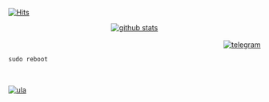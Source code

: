 [![Hits](https://hits.seeyoufarm.com/api/count/incr/badge.svg?url=https%3A%2F%2Fgithub.com%2Fgitenvx%2Fhit-counter&count_bg=%23E84E4E&title_bg=%23555555&icon=&icon_color=%23E7E7E7&title=profile+visit&edge_flat=false)](https://github.com/gitenvx)

<div align="center">
  <div>
    <a href="https://github.com/gitenvx" target="_blank">
      <img src="https://github-readme-stats.vercel.app/api?username=gitenvx&theme=dracula&show_icons=true"
         alt="github stats"/>
    </a>
  </div>
</div>
<br>
<div align="right">
  <div>
    <a href="https://t.me/gitenvx" target="_blank">
      <img src="https://img.shields.io/badge/Telegram-2CA5E0?style=for-the-badge&logo=telegram&logoColor=white"
         alt="telegram"/>
    </a>
  </div>
</div>


```html
sudo reboot
```

<br>
  </div>
</div>

[![ula](https://raw.githubusercontent.com/gitenvx/gitenvx/master/github-contribution-grid-snake.svg)](https://github.com/gitenvx)



